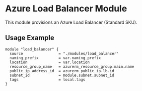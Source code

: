 # Azure Load Balancer Module

This module provisions an Azure Load Balancer (Standard SKU).

## Usage Example
```hcl
module "load_balancer" {
  source                = "./modules/load_balancer"
  naming_prefix         = var.naming_prefix
  location              = var.location
  resource_group_name   = azurerm_resource_group.main.name
  public_ip_address_id  = azurerm_public_ip.lb.id
  subnet_id             = module.subnet.subnet_id
  tags                  = local.tags
}
```
